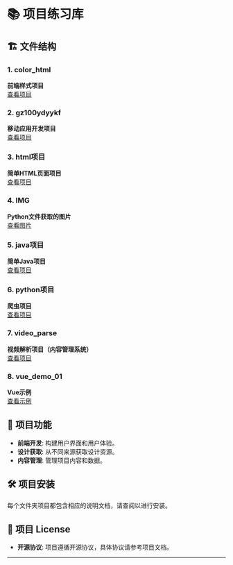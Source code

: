 # 📚 项目练习库

## 🏗️ 文件结构

### 1. color_html
**前端样式项目**  
[查看项目](./html项目/Test_Html_Code/)

### 2. gz100ydyykf
**移动应用开发项目**  
[查看项目](./gz100ydyykf/)

### 3. html项目
**简单HTML页面项目**  
[查看项目](./html项目/)

### 4. IMG
**Python文件获取的图片**  
[查看图片](./IMG/)

### 5. java项目
**简单Java项目**  
[查看项目](./java项目/)

### 6. python项目
**爬虫项目**  
[查看项目](./python项目/)

### 7. video_parse
**视频解析项目（内容管理系统）**  
[查看项目](./video_parse/)

### 8. vue_demo_01
**Vue示例**  
[查看示例](./vue_demo_01/)

## 🚀 项目功能

- **前端开发**: 构建用户界面和用户体验。
- **设计获取**: 从不同来源获取设计资源。
- **内容管理**: 管理项目内容和数据。

## 🛠️ 项目安装

每个文件夹项目都包含相应的说明文档，请查阅以进行安装。

## 📜 项目 License

- **开源协议**: 项目遵循开源协议，具体协议请参考项目文档。

---